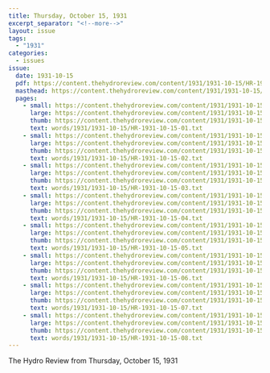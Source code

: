 ```yaml
---
title: Thursday, October 15, 1931
excerpt_separator: "<!--more-->"
layout: issue
tags:
  - "1931"
categories:
  - issues
issue:
  date: 1931-10-15
  pdf: https://content.thehydroreview.com/content/1931/1931-10-15/HR-1931-10-15.pdf
  masthead: https://content.thehydroreview.com/content/1931/1931-10-15/masthead/HR-1931-10-15.jpg
  pages:
    - small: https://content.thehydroreview.com/content/1931/1931-10-15/small/HR-1931-10-15-01.jpg
      large: https://content.thehydroreview.com/content/1931/1931-10-15/large/HR-1931-10-15-01.jpg
      thumb: https://content.thehydroreview.com/content/1931/1931-10-15/thumbnails/HR-1931-10-15-01.jpg
      text: words/1931/1931-10-15/HR-1931-10-15-01.txt
    - small: https://content.thehydroreview.com/content/1931/1931-10-15/small/HR-1931-10-15-02.jpg
      large: https://content.thehydroreview.com/content/1931/1931-10-15/large/HR-1931-10-15-02.jpg
      thumb: https://content.thehydroreview.com/content/1931/1931-10-15/thumbnails/HR-1931-10-15-02.jpg
      text: words/1931/1931-10-15/HR-1931-10-15-02.txt
    - small: https://content.thehydroreview.com/content/1931/1931-10-15/small/HR-1931-10-15-03.jpg
      large: https://content.thehydroreview.com/content/1931/1931-10-15/large/HR-1931-10-15-03.jpg
      thumb: https://content.thehydroreview.com/content/1931/1931-10-15/thumbnails/HR-1931-10-15-03.jpg
      text: words/1931/1931-10-15/HR-1931-10-15-03.txt
    - small: https://content.thehydroreview.com/content/1931/1931-10-15/small/HR-1931-10-15-04.jpg
      large: https://content.thehydroreview.com/content/1931/1931-10-15/large/HR-1931-10-15-04.jpg
      thumb: https://content.thehydroreview.com/content/1931/1931-10-15/thumbnails/HR-1931-10-15-04.jpg
      text: words/1931/1931-10-15/HR-1931-10-15-04.txt
    - small: https://content.thehydroreview.com/content/1931/1931-10-15/small/HR-1931-10-15-05.jpg
      large: https://content.thehydroreview.com/content/1931/1931-10-15/large/HR-1931-10-15-05.jpg
      thumb: https://content.thehydroreview.com/content/1931/1931-10-15/thumbnails/HR-1931-10-15-05.jpg
      text: words/1931/1931-10-15/HR-1931-10-15-05.txt
    - small: https://content.thehydroreview.com/content/1931/1931-10-15/small/HR-1931-10-15-06.jpg
      large: https://content.thehydroreview.com/content/1931/1931-10-15/large/HR-1931-10-15-06.jpg
      thumb: https://content.thehydroreview.com/content/1931/1931-10-15/thumbnails/HR-1931-10-15-06.jpg
      text: words/1931/1931-10-15/HR-1931-10-15-06.txt
    - small: https://content.thehydroreview.com/content/1931/1931-10-15/small/HR-1931-10-15-07.jpg
      large: https://content.thehydroreview.com/content/1931/1931-10-15/large/HR-1931-10-15-07.jpg
      thumb: https://content.thehydroreview.com/content/1931/1931-10-15/thumbnails/HR-1931-10-15-07.jpg
      text: words/1931/1931-10-15/HR-1931-10-15-07.txt
    - small: https://content.thehydroreview.com/content/1931/1931-10-15/small/HR-1931-10-15-08.jpg
      large: https://content.thehydroreview.com/content/1931/1931-10-15/large/HR-1931-10-15-08.jpg
      thumb: https://content.thehydroreview.com/content/1931/1931-10-15/thumbnails/HR-1931-10-15-08.jpg
      text: words/1931/1931-10-15/HR-1931-10-15-08.txt
---
```


The Hydro Review from Thursday, October 15, 1931

<!--more-->

